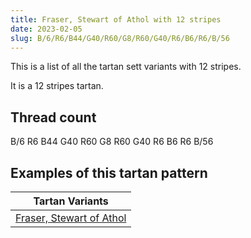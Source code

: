 ```yaml
---
title: Fraser, Stewart of Athol with 12 stripes
date: 2023-02-05
slug: B/6/R6/B44/G40/R60/G8/R60/G40/R6/B6/R6/B/56
---
```

This is a list of all the tartan sett variants with 12 stripes.

It is a 12 stripes tartan.


## Thread count
B/6 R6 B44 G40 R60 G8 R60 G40 R6 B6 R6 B/56

## Examples of this tartan pattern

| Tartan Variants |
|---------------|
| [Fraser, Stewart of Athol](/variants/b/6/r6/b44/g40/r60/g8/r60/g40/r6/b6/r6/b/56-b304080-g008000-rc00000)||
